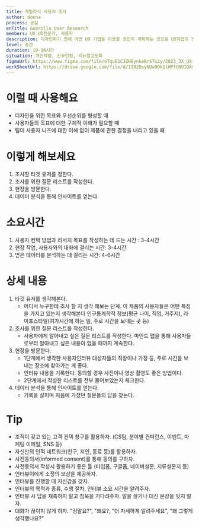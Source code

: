 ```yaml
---
title: 게릴라식 사용자 조사
author: donna
process: 공감
enTitle: Guerilla User Research
members: UX UI전문가, 사용자
description: 디자인하기 전에 어떤 UX 기법을 이용할 것인지 계획하는 것으로 UX작업이 전체 프로젝트 타임 라인 안에 어떻게 포함되는지 이해하고 UX작업을 어떻게 할 것인지 계획하도록 도와주는 것
level: 중간
duration: 10-16시간
situation: 개인작업, 신규런칭, 리뉴얼고도화
figmaUrl: https://www.figma.com/file/oTquE1C3ZHEynkeRrS7x2y/2023_3X_UX-Card_WorkSheet_Ver.3?node-id=11%3A86&t=S78VoafWiPUw20Ek-1
workSheetUrl: https://drive.google.com/file/d/1I82DsyNUw9Ok1lHPfUNU1QAyqmFQmlvQ/view?usp=sharing
---
```

<!-- 프로세스별 보기: 공감, 설계, 프로토타입, 테스트 -->
<!--duration은 분단위로 숫자만 적어주세요-->
<!--level: 쉬움, 중간, 어려움-->


# 이럴 때 사용해요

- 디자인을 위한 목표와 우선순위를 형성할 때 
- 사용자들의 목표에 대한 구체적 이해가 필요할 때 
- 팀이 사용자 니즈에 대한 이해 없이 제품에 관한 결정을 내리고 있을 때

# 이렇게 해보세요

1. 조사할 타겟 유저를 정한다. 
2. 조사를 위한 질문 리스트를 작성한다.
3. 현장을 방문한다. 
4. 데이터 분석을 통해 인사이트를 얻는다.

# 소요시간
1. 사용자 컨택 방법과 리서치 목표를 작성하는 데 드는 시간 : 3-4시간 
2. 현장 작업, 사용자와의 대화에 걸리는 시간: 3-4시간 
3.  얻은 데이터를 분석하는 데 걸리는 시간: 4-6시간

# 상세 내용
1. 타깃 유저를 생각해본다.
    - 어디서 누구한테 조사 할 지 생각 해보는 단계. 이 제품의 사용자들은 어떤 특징을 가지고 있는지 생각해본다 인구통계학적 정보(평균 나이, 직업, 거주지), 라이프스타일(여가시간에 하는 일, 주로 시간을 보내는 곳 등)
2. 조사를 위한 질문 리스트를 작성한다.
    - 사용자에게 알아내고 싶은 질문 리스트를 작성한다.
마인드 맵을 통해 사용자들로부터 알아내고 싶은 내용이 없을 때까지 계속한다.
3. 현장을 방문한다.
    - 1단계에서 생각한 사용자인터뷰 대상자들의 직장이나 가정 등, 주로 시간을 보내는 장소에 찾아가는 게 좋다.
    - 인터뷰 내용을 기록한다. 동의할 경우 사진이나 영상 촬영도 좋은 방법이다.
    - 2단계에서 작성한 리스트를 전부 물어보았는지 체크한다.
4. 데이터 분석을 통해 인사이트를 얻는다.
    - 기록을 살피며 처음에 가졌던 질문들의 답을 찾는다.

# Tip
- 조직이 갖고 있는 고객 컨택 창구를 활용하자. (CS팀, 분야별 컨퍼런스, 이벤트, 마케팅 이메일, SNS 등)
- 자신만의 인적 네트워크(친구, 지인, 동료 등)를 활용하자.
- 사전동의서(informed consent)를 통해 동의를 구하자.
- 사전동의서 작성시 활용하기 좋은 툴 (타입폼, 구글폼, 네이버설문, 지류설문지 등)
- 인터뷰이에게 소정의 보상을 제공하자.
- 인터뷰를 진행할 때 자신감을 갖자.
- 인터뷰의 목적과 종류, 수행 절차, 인터뷰 소요 시간을 알려주자.
- 인터뷰 시 답을 재촉하지 말고 침묵을 기다려주자. 말을 끊거나 대신 문장을 잇지 말자.
- 대화가 끊이지 않게 하자. "정말요?", "왜요?, "더 자세하게 알려주세요", "왜 그렇게 생각했나요?"